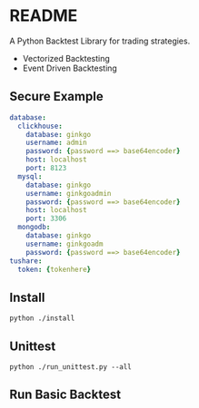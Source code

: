 # README
A Python Backtest Library for trading strategies.
- Vectorized Backtesting
- Event Driven Backtesting


## Secure Example
``` yaml
database:
  clickhouse:
    database: ginkgo
    username: admin
    password: {password ==> base64encoder}
    host: localhost
    port: 8123
  mysql:
    database: ginkgo
    username: ginkgoadmin
    password: {password ==> base64encoder}
    host: localhost
    port: 3306
  mongodb:
    database: ginkgo
    username: ginkgoadm
    password: {password ==> base64encoder}
tushare:
  token: {tokenhere}
```

## Install

``` shell
python ./install 
```

## Unittest
```
python ./run_unittest.py --all
```


## Run Basic Backtest
